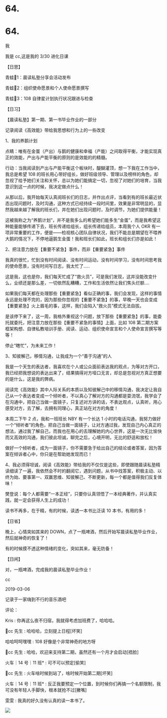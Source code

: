 # 64.

# 64.

我

我是 cc,这是我的 3/30 进化日课

【日思】

青蛙🐸1：晨读私塾分享会活动发布

青蛙🐸2：组织使命愿景和个人使命愿景撰写

青蛙🐸3：108 自律星计划执行状况跟进与检查

【日习】

【晨读私塾】第一期、第一书毕业作业的一部分

记录阅读《高效能》带给我思想和行为上的一些改变

1、我的养鹅计划

点睛：唯有在金蛋（产出）与鹅的健康和幸福（产能）之间取得平衡，才能实现真正的效能，产出与产能平衡的原则的是效能的的精髓。

行动：当我阅读到产出与产能平衡这个板块时，醍醐灌顶，想一下我在工作当中，我总是希望 108 的班长用心带好组长，做好班级领导、管理以及榜样的角色，却忽视了给予她们关注和关怀，总以为她们能搞定一切，忽视了对她们的培育，当我意识到这一点的时候，我决定做点什么！

从那以后，我开始每天认真阅班长们的日志，并作出点评，当看到有的班长最近状态出现问题时，及时沟通，这种方式已经持续一段时间里，效果是非常明显的，显然我越来越了解我的班长们，并在她们出现问题时，及时调节，为她们提供能量！

这被我称之为“养鹅计划”，并不是我多么的希望她们能多生“金蛋”，而是我希望这种能量能够传递下去，班长传递给组长，组长传递给组员，本周我个人 OKR 有一项非常重要的工作，便是——检视核心团队自律状况，我们不能总是期望在不喂养大鹅的情况下，不停地逼鹅生金蛋！我和班长们如此，班长和组长们亦是如此！

2、把注意力放在【重要不紧急】事件，而非【重要紧急】事件

我真的很忙，忙到没有时间阅读、没有时间运动，没有时间学习，没有时间思考我的使命愿景，没有时间写日志，我太忙了.....

这是我，这也是你，我们每天忙成了“救火员”，可是我们发现，这并没能改变什么，业绩还是那么差，一切依然乱糟糟，工作和生活依然让我们焦头烂额....

如果我们每天都在处理那些【重要紧急】看似正确的事，我们会发现，这样的事情永远是处理不完的，因为那些你忽视的【重要不紧急】的事，早晚一天也会变成【重要紧急】火上眉毛的事，这样，我们会陷入“救火员”模式无法自拔。

是该停下来了，这一周，我格外重视这个问题，放下那些【重要紧急】的事，能委托就委托，把注意力放在那些【重要不紧急的事情】上面，比如 108 第二期方案框架构想、自律私教培训手册、阅读、运动、组织使命宣言和个人使命宣言撰写等等！

停止“瞎忙”，为未来工作！

3、知彼解己，移情沟通，让我成为一个“善于沟通”的人

我是一个天生的表达者，我喜欢在个人或公众面前表达我的观点，为等对方开口，我已经把我想说的表达出来了，结果搞得对方哑口无言，却总是忽视对方真正想要的是什么，这是我的弊病。

阅读完《高效能》其中人际关系的本质以及知彼解己中的移情沟通，我决定让我自己从一个表达者变成一个倾听者，不以真心了解对方的沟通都是耍流氓，我学会了在沟通中，把自己当做一面镜子，只复述对方讲的话，不表达观点，认真听，用心感受对方，去了解，去拥有同理心，真正站在对方的角度！

本周二下午 2 点，我和一班班长 NBY 有一个长达 1 小时的电话沟通，我努力做好一个“倾听者”的角色，把自己当做一面镜子，让对方通过我，发现自己内心真正的想法，通过我了解自己，而我也在用心的去理解她的内心世界，这是一次无比愉快而又高效的沟通，我们彼此坦诚，聊完之后，心境开明，无比的舒适和放松！

做好一个倾听者，成为一面镜子，你不需要急于给出自己的结论或者答案，因为答案在倾诉者心中，你只是在帮助她发现而已！

4、我必须得坦诚，阅读《高效能》带给我的不仅仅是这些，即使跟随晨读私塾精读细读了一遍，我依然会不时的翻阅它，遇到问题，从书中找答案，积极主动、以终为始、要事第一、双赢思维、知彼解己、不断更新，每一个都是值得我们反复体味！

樊登说：每个人都需要“一本正经”，只要你认真领悟了一本经典著作，并认真实践，就一定会获得人生上的成功！

读书不再多，在于精，有的时候，读透一本书比泛读 10 本书，有用的多！

【日省】

晚上，心情突如其来的 DOWN，点了一瓶啤酒，然后开始写晨读私塾毕业作业，然后就神奇的恢复了！

有的时候摸不透这种情绪的变化，突如其来，毫无防备！

【日闲】

对，一瓶啤酒，完成我的晨读私塾毕业作业！

cc

2019-03-06

记录于一家嗨到不行的音乐酒吧

评论：

Kris : 你再这么夜不归宿，我就得考虑加班费了，哈哈哈。

🌟cc 先生 : 哈哈哈，立刻提上日程[坏笑]

哈哈呵呵嘿嘿 : 108 好像是个非常神奇的地方呀

🌟cc 先生 : 哈哈，欢迎来支持第二期，虽然还有一个月才会启动[捂脸]

火车｜14 号｜11 班* : 可不可以预定[偷笑]

🌟cc 先生 : 火车啥时候到站了，啥时候开始第二期[坏笑]

火车｜14 号｜11 班* : 反正我要预定一个位置，到时候你们再搞一个名额限制，我可没有年轻人手脚快，根本就抢不过[撇嘴]

雯雯 : 我真的好久没有认真的读一本书了。

![](img/FtlITivPJm0jJda-zwfUdhWQ7q5h.png)